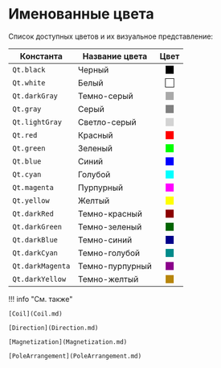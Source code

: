  
# Именованные цвета

<!--start-->
Список доступных цветов и их визуальное представление:

| Константа        | Название цвета     | Цвет           |
|------------------|--------------------|:----------------:|
| `Qt.black`       | Черный             | <span style="display:inline-block;width:16px;height:16px;background-color:#000000;border:1px solid #FFFFFF;"></span> |
| `Qt.white`       | Белый              | <span style="display:inline-block;width:16px;height:16px;background-color:#FFFFFF;border:1px solid #000000;"></span> |
| `Qt.darkGray`    | Темно-серый        | <span style="display:inline-block;width:16px;height:16px;background-color:#A9A9A9;"></span> |
| `Qt.gray`        | Серый              | <span style="display:inline-block;width:16px;height:16px;background-color:#808080;"></span> |
| `Qt.lightGray`   | Светло-серый       | <span style="display:inline-block;width:16px;height:16px;background-color:#D3D3D3;"></span> |
| `Qt.red`         | Красный            | <span style="display:inline-block;width:16px;height:16px;background-color:#FF0000;"></span> |
| `Qt.green`       | Зеленый            | <span style="display:inline-block;width:16px;height:16px;background-color:#00FF00;"></span> |
| `Qt.blue`        | Синий              | <span style="display:inline-block;width:16px;height:16px;background-color:#0000FF;"></span> |
| `Qt.cyan`        | Голубой            | <span style="display:inline-block;width:16px;height:16px;background-color:#00FFFF;"></span> |
| `Qt.magenta`     | Пурпурный          | <span style="display:inline-block;width:16px;height:16px;background-color:#FF00FF;"></span> |
| `Qt.yellow`      | Желтый             | <span style="display:inline-block;width:16px;height:16px;background-color:#FFFF00;"></span> |
| `Qt.darkRed`     | Темно-красный      | <span style="display:inline-block;width:16px;height:16px;background-color:#8B0000;"></span> |
| `Qt.darkGreen`   | Темно-зеленый      | <span style="display:inline-block;width:16px;height:16px;background-color:#006400;"></span> |
| `Qt.darkBlue`    | Темно-синий        | <span style="display:inline-block;width:16px;height:16px;background-color:#00008B;"></span> |
| `Qt.darkCyan`    | Темно-голубой      | <span style="display:inline-block;width:16px;height:16px;background-color:#008B8B;"></span> |
| `Qt.darkMagenta` | Темно-пурпурный    | <span style="display:inline-block;width:16px;height:16px;background-color:#8B008B;"></span> |
| `Qt.darkYellow`  | Темно-желтый       | <span style="display:inline-block;width:16px;height:16px;background-color:#B8860B;"></span> |
<!--end-->

!!! info "См. также"

    [Coil](Coil.md)	

    [Direction](Direction.md)

    [Magnetization](Magnetization.md)

    [PoleArrangement](PoleArrangement.md)